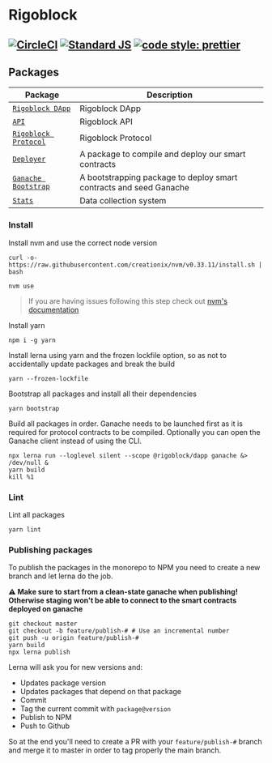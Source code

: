 # Rigoblock
[![CircleCI](https://circleci.com/gh/RigoBlock/rigoblock-monorepo/tree/master.svg?style=shield&circle-token=8a3a97d8673b72dacc5efb04a10492ce473e9afb)](https://circleci.com/gh/RigoBlock/rigoblock-monorepo/tree/master)
[![Standard JS](https://img.shields.io/badge/code_style-standard-brightgreen.svg)](https://standardjs.com)
[![code style: prettier](https://img.shields.io/badge/code_style-prettier-ff69b4.svg)](https://github.com/prettier/prettier)
---

## Packages

| Package| Description|
| - | - |
| [`Rigoblock DApp`](/packages/dapp)                  | Rigoblock DApp                                                     |
| [`API`](/packages/api)                    | Rigoblock API               |
| [`Rigoblock Protocol`](/packages/protocol)          | Rigoblock Protocol                                                 |
| [`Deployer`](/packages/deployer)          | A package to compile and deploy our smart contracts                                       |
| [`Ganache Bootstrap`](/packages/ganache-bootstrap)  | A bootstrapping package to deploy smart contracts and seed Ganache |
| [`Stats`](/packages/stats)  | Data collection system |


### Install

Install nvm and use the correct node version
```
curl -o- https://raw.githubusercontent.com/creationix/nvm/v0.33.11/install.sh | bash

nvm use
```
> If you are having issues following this step check out [nvm's documentation](https://github.com/creationix/nvm/blob/master/README.md)


Install yarn
```
npm i -g yarn
```

Install lerna using yarn and the frozen lockfile option, so as not to accidentally update packages and break the build
```
yarn --frozen-lockfile
```

Bootstrap all packages and install all their dependencies
```
yarn bootstrap
```
Build all packages in order. Ganache needs to be launched first as it is required for protocol contracts to be compiled. Optionally you can open the Ganache client instead of using the CLI.
```
npx lerna run --loglevel silent --scope @rigoblock/dapp ganache &> /dev/null &
yarn build
kill %1
```

### Lint

Lint all packages

```
yarn lint
```

### Publishing packages

To publish the packages in the monorepo to NPM you need to create a new branch and let lerna do the job.

**:warning: Make sure to start from a clean-state ganache when publishing! Otherwise staging won't be able to connect to the smart contracts deployed on ganache**

```
git checkout master
git checkout -b feature/publish-# # Use an incremental number
git push -u origin feature/publish-#
yarn build
npx lerna publish
```

Lerna will ask you for new versions and:
- Updates package version
- Updates packages that depend on that package
- Commit
- Tag the current commit with `package@version`
- Publish to NPM
- Push to Github

So at the end you'll need to create a PR with your `feature/publish-#` branch and merge it to master in order to tag properly the main branch.

